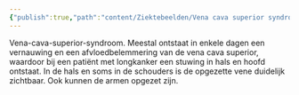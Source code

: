 ```yaml
---
{"publish":true,"path":"content/Ziektebeelden/Vena cava superior syndroom.md","permalink":"/content/ziektebeelden/vena-cava-superior-syndroom/","title":"Vena cava superior syndroom","tags":["Oncologie","Longeneeskunde/Oncologie","Syndroom","Ziektebeeld","Vasculair"]}
---
```



Vena-cava-superior-syndroom. Meestal ontstaat in enkele dagen een vernauwing en een afvloedbelemmering van de vena cava superior, waardoor bij een patiënt met longkanker een stuwing in hals en hoofd ontstaat. In de hals en soms in de schouders is de opgezette vene duidelijk zichtbaar. Ook kunnen de armen opgezet zijn.